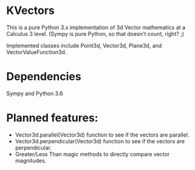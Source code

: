 # KVectors
This is a pure Python 3.x implementation of 3d Vector mathematics at a Calculus 3 level.
(Sympy is pure Python, so that doesn't count, right? ;)

Implemented classes include Point3d, Vector3d, Plane3d, and VectorValueFunction3d.

# Dependencies
Sympy and Python 3.6

# Planned features:
- Vector3d.parallel(Vector3d) function to see if the vectors are parallel.
- Vector3d.perpendicular(Vector3d) function to see if the vectors are perpendicular.
- Greater/Less Than magic methods to directly compare vector magnitudes.
